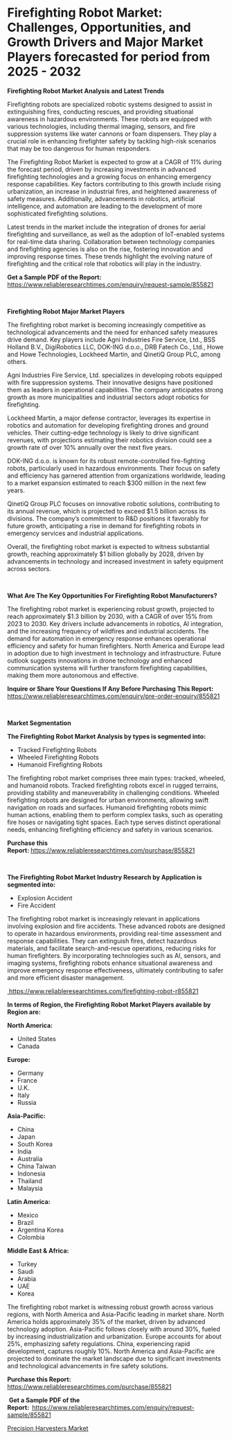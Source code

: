 <p><h1>Firefighting Robot Market: Challenges, Opportunities, and Growth Drivers and Major Market Players forecasted for period from 2025 - 2032</h1></p><p><strong>Firefighting Robot Market Analysis and Latest Trends</strong></p>
<p><p>Firefighting robots are specialized robotic systems designed to assist in extinguishing fires, conducting rescues, and providing situational awareness in hazardous environments. These robots are equipped with various technologies, including thermal imaging, sensors, and fire suppression systems like water cannons or foam dispensers. They play a crucial role in enhancing firefighter safety by tackling high-risk scenarios that may be too dangerous for human responders.</p><p>The Firefighting Robot Market is expected to grow at a CAGR of 11% during the forecast period, driven by increasing investments in advanced firefighting technologies and a growing focus on enhancing emergency response capabilities. Key factors contributing to this growth include rising urbanization, an increase in industrial fires, and heightened awareness of safety measures. Additionally, advancements in robotics, artificial intelligence, and automation are leading to the development of more sophisticated firefighting solutions.</p><p>Latest trends in the market include the integration of drones for aerial firefighting and surveillance, as well as the adoption of IoT-enabled systems for real-time data sharing. Collaboration between technology companies and firefighting agencies is also on the rise, fostering innovation and improving response times. These trends highlight the evolving nature of firefighting and the critical role that robotics will play in the industry.</p></p>
<p><strong>Get a Sample PDF of the Report:&nbsp;</strong> <a href="https://www.reliableresearchtimes.com/enquiry/request-sample/855821?utm_campaign=2384&utm_medium=2&utm_source=Github&utm_content=ia&utm_term=16022025&utm_id=firefighting-robot">https://www.reliableresearchtimes.com/enquiry/request-sample/855821</a></p>
<p>&nbsp;</p>
<p><strong>Firefighting Robot Major Market Players</strong></p>
<p><p>The firefighting robot market is becoming increasingly competitive as technological advancements and the need for enhanced safety measures drive demand. Key players include Agni Industries Fire Service, Ltd., BSS Holland B.V., DigiRobotics LLC, DOK-ING d.o.o., DRB Fatech Co., Ltd., Howe and Howe Technologies, Lockheed Martin, and QinetiQ Group PLC, among others.</p><p>Agni Industries Fire Service, Ltd. specializes in developing robots equipped with fire suppression systems. Their innovative designs have positioned them as leaders in operational capabilities. The company anticipates strong growth as more municipalities and industrial sectors adopt robotics for firefighting.</p><p>Lockheed Martin, a major defense contractor, leverages its expertise in robotics and automation for developing firefighting drones and ground vehicles. Their cutting-edge technology is likely to drive significant revenues, with projections estimating their robotics division could see a growth rate of over 10% annually over the next five years.</p><p>DOK-ING d.o.o. is known for its robust remote-controlled fire-fighting robots, particularly used in hazardous environments. Their focus on safety and efficiency has garnered attention from organizations worldwide, leading to a market expansion estimated to reach $300 million in the next few years.</p><p>QinetiQ Group PLC focuses on innovative robotic solutions, contributing to its annual revenue, which is projected to exceed $1.5 billion across its divisions. The company’s commitment to R&D positions it favorably for future growth, anticipating a rise in demand for firefighting robots in emergency services and industrial applications.</p><p>Overall, the firefighting robot market is expected to witness substantial growth, reaching approximately $1 billion globally by 2028, driven by advancements in technology and increased investment in safety equipment across sectors.</p></p>
<p>&nbsp;</p>
<p><strong>What Are The Key Opportunities For Firefighting Robot Manufacturers?</strong></p>
<p><p>The firefighting robot market is experiencing robust growth, projected to reach approximately $1.3 billion by 2030, with a CAGR of over 15% from 2023 to 2030. Key drivers include advancements in robotics, AI integration, and the increasing frequency of wildfires and industrial accidents. The demand for automation in emergency response enhances operational efficiency and safety for human firefighters. North America and Europe lead in adoption due to high investment in technology and infrastructure. Future outlook suggests innovations in drone technology and enhanced communication systems will further transform firefighting capabilities, making them more autonomous and effective.</p></p>
<p><strong>Inquire or Share Your Questions If Any Before Purchasing This Report:</strong> <a href="https://www.reliableresearchtimes.com/enquiry/pre-order-enquiry/855821?utm_campaign=2384&utm_medium=2&utm_source=Github&utm_content=ia&utm_term=16022025&utm_id=firefighting-robot">https://www.reliableresearchtimes.com/enquiry/pre-order-enquiry/855821</a></p>
<p>&nbsp;</p>
<p><strong>Market Segmentation</strong></p>
<p><strong>The Firefighting Robot Market Analysis by types is segmented into:</strong></p>
<p><ul><li>Tracked Firefighting Robots</li><li>Wheeled Firefighting Robots</li><li>Humanoid Firefighting Robots</li></ul></p>
<p><p>The firefighting robot market comprises three main types: tracked, wheeled, and humanoid robots. Tracked firefighting robots excel in rugged terrains, providing stability and maneuverability in challenging conditions. Wheeled firefighting robots are designed for urban environments, allowing swift navigation on roads and surfaces. Humanoid firefighting robots mimic human actions, enabling them to perform complex tasks, such as operating fire hoses or navigating tight spaces. Each type serves distinct operational needs, enhancing firefighting efficiency and safety in various scenarios.</p></p>
<p><strong>Purchase this Report:&nbsp;</strong><a href="https://www.reliableresearchtimes.com/purchase/855821?utm_campaign=2384&utm_medium=2&utm_source=Github&utm_content=ia&utm_term=16022025&utm_id=firefighting-robot">https://www.reliableresearchtimes.com/purchase/855821</a></p>
<p>&nbsp;</p>
<p><strong>The Firefighting Robot Market Industry Research by Application is segmented into:</strong></p>
<p><ul><li>Explosion Accident</li><li>Fire Accident</li></ul></p>
<p><p>The firefighting robot market is increasingly relevant in applications involving explosion and fire accidents. These advanced robots are designed to operate in hazardous environments, providing real-time assessment and response capabilities. They can extinguish fires, detect hazardous materials, and facilitate search-and-rescue operations, reducing risks for human firefighters. By incorporating technologies such as AI, sensors, and imaging systems, firefighting robots enhance situational awareness and improve emergency response effectiveness, ultimately contributing to safer and more efficient disaster management.</p></p>
<p><a href="https://www.reliableresearchtimes.com/firefighting-robot-r855821?utm_campaign=2384&utm_medium=2&utm_source=Github&utm_content=ia&utm_term=16022025&utm_id=firefighting-robot">&nbsp;https://www.reliableresearchtimes.com/firefighting-robot-r855821</a></p>
<p><strong>In terms of Region, the Firefighting Robot Market Players available by Region are:</strong></p>
<p>
    <p> <strong> North America: </strong>
        <ul>
            <li>United States</li>
            <li>Canada</li>
        </ul>
        </p> 
    <p> <strong> Europe: </strong>
        <ul>
            <li>Germany</li>
            <li>France</li>
            <li>U.K.</li>
            <li>Italy</li>
            <li>Russia</li>
        </ul>
        </p> 
    <p> <strong> Asia-Pacific: </strong>
        <ul>
            <li>China</li>
            <li>Japan</li>
            <li>South Korea</li>
            <li>India</li>
            <li>Australia</li>
            <li>China Taiwan</li>
            <li>Indonesia</li>
            <li>Thailand</li>
            <li>Malaysia</li>
        </ul>
        </p> 
    <p> <strong> Latin America: </strong>
        <ul>
            <li>Mexico</li>
            <li>Brazil</li>
            <li>Argentina Korea</li>
            <li>Colombia</li>
        </ul>
        </p> 
    <p> <strong> Middle East & Africa: </strong>
        <ul>
            <li>Turkey</li>
            <li>Saudi</li>
            <li>Arabia</li>
            <li>UAE</li>
            <li>Korea</li>
        </ul>
    </p>
    </p>
<p><p>The firefighting robot market is witnessing robust growth across various regions, with North America and Asia-Pacific leading in market share. North America holds approximately 35% of the market, driven by advanced technology adoption. Asia-Pacific follows closely with around 30%, fueled by increasing industrialization and urbanization. Europe accounts for about 25%, emphasizing safety regulations. China, experiencing rapid development, captures roughly 10%. North America and Asia-Pacific are projected to dominate the market landscape due to significant investments and technological advancements in fire safety solutions.</p></p>
<p><strong>Purchase this Report: </strong><a href="https://www.reliableresearchtimes.com/purchase/855821?utm_campaign=2384&utm_medium=2&utm_source=Github&utm_content=ia&utm_term=16022025&utm_id=firefighting-robot">https://www.reliableresearchtimes.com/purchase/855821</a></p>
<p>&nbsp;<strong>Get a Sample PDF of the Report:&nbsp;&nbsp;</strong><a href="https://www.reliableresearchtimes.com/enquiry/request-sample/855821?utm_campaign=2384&utm_medium=2&utm_source=Github&utm_content=ia&utm_term=16022025&utm_id=firefighting-robot">https://www.reliableresearchtimes.com/enquiry/request-sample/855821</a></p>
<p><strong></strong></p>
<p><p><a href="https://github.com/donnettaletizia/Market-Research-Report-List-1/blob/main/precision-harvesters-market.md?utm_campaign=2384&utm_medium=2&utm_source=Github&utm_content=ia&utm_term=16022025&utm_id=firefighting-robot">Precision Harvesters Market</a></p></p>